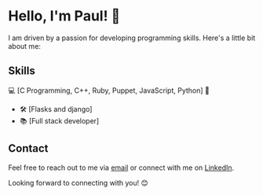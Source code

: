 # Hello, I'm Paul! 👋


I am driven by a passion for developing programming skills. Here's a little bit about me:



## Skills

💻 [C Programming, C++, Ruby, Puppet, JavaScript, Python] 🚀
- 🛠️ [Flasks and django]
- 📚 [Full stack developer]



## Contact

Feel free to reach out to me via [email](Tunmisejayeoba@email.com) or connect with me on [LinkedIn](https://www.linkedin.com/in/jayking-paul-771654203/).

Looking forward to connecting with you! 😊

